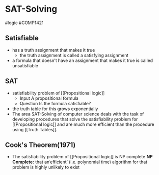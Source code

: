 # SAT-Solving
#logic #COMP1421 
## Satisfiable
- has a truth assignment that makes it true
	- the truth assignment is called a satisfying assignment
- a formula that doesn't have an assignment that makes it true is called unsatisfiable
## SAT
- satisfiability problem of [[Propositional logic]]
	- Input A propositional formula
	- Question Is the formula satisfiable?
- the truth table for this grows exponentially
- The area SAT-Solving of computer science deals with the task of developing procedures that solve the satisfiability problem for [[Propositional logic]] and are much more efficient than the procedure using [[Truth Tables]].
## Cook's Theorem(1971)
- The satisfiability problem of [[Propositional logic]] is NP complete
	**NP Complete:**
	that an‘efficient’ (i.e. polynomial time) algorithm for that problem is highly unlikely to exist